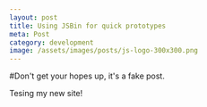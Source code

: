 ```yaml
---
layout: post
title: Using JSBin for quick prototypes
meta: Post
category: development
image: /assets/images/posts/js-logo-300x300.png
---
```


#Don't get your hopes up, it's a fake post.

Tesing my new site!